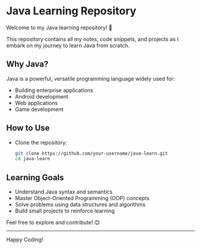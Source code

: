 
# Java Learning Repository

Welcome to my Java learning repository! 🚀  

This repository contains all my notes, code snippets, and projects as I embark on my journey to learn Java from scratch.  

## Why Java?  
Java is a powerful, versatile programming language widely used for:  
- Building enterprise applications  
- Android development  
- Web applications  
- Game development  

## How to Use  
- Clone the repository:  
  ```bash
  git clone https://github.com/your-username/java-learn.git
  cd java-learn
  ```


## Learning Goals  
- Understand Java syntax and semantics  
- Master Object-Oriented Programming (OOP) concepts  
- Solve problems using data structures and algorithms  
- Build small projects to reinforce learning  


Feel free to explore and contribute! 😊  

---
Happy Coding!  
